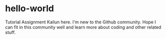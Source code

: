# hello-world
Tutorial Assignment
Kailun here. I'm new to the Github community. Hope I can fit in this community well and learn more about coding and other related stuff.
